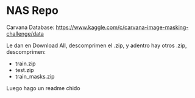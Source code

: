 # NAS Repo

Carvana Database: <https://www.kaggle.com/c/carvana-image-masking-challenge/data>

Le dan en Download All, descomprimen el .zip, y adentro hay otros .zip, descomprimen:

- train.zip
- test.zip
- train_masks.zip

Luego hago un readme chido
